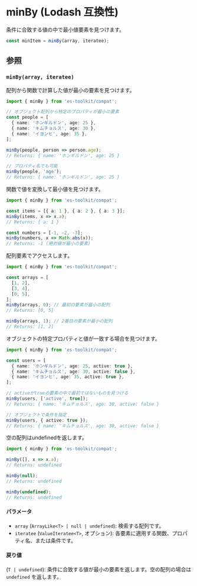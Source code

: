 # minBy (Lodash 互換性)

条件に合致する値の中で最小値要素を見つけます。

```typescript
const minItem = minBy(array, iteratee);
```

## 参照

### `minBy(array, iteratee)`

配列から関数で計算した値が最小の要素を見つけます。

```typescript
import { minBy } from 'es-toolkit/compat';

// オブジェクト配列から特定のプロパティが最小の要素
const people = [
  { name: 'ホンギルドン', age: 25 },
  { name: 'キムチョルス', age: 30 },
  { name: 'イヨンヒ', age: 35 },
];

minBy(people, person => person.age);
// Returns: { name: 'ホンギルドン', age: 25 }

// プロパティ名でも可能
minBy(people, 'age');
// Returns: { name: 'ホンギルドン', age: 25 }
```

関数で値を変換して最小値を見つけます。

```typescript
import { minBy } from 'es-toolkit/compat';

const items = [{ a: 1 }, { a: 2 }, { a: 3 }];
minBy(items, x => x.a);
// Returns: { a: 1 }

const numbers = [-1, -2, -3];
minBy(numbers, x => Math.abs(x));
// Returns: -1 (絶対値が最小の要素)
```

配列要素でアクセスします。

```typescript
import { minBy } from 'es-toolkit/compat';

const arrays = [
  [1, 2],
  [3, 4],
  [0, 5],
];
minBy(arrays, 0); // 最初の要素が最小の配列
// Returns: [0, 5]

minBy(arrays, 1); // 2番目の要素が最小の配列
// Returns: [1, 2]
```

オブジェクトの特定プロパティと値が一致する場合を見つけます。

```typescript
import { minBy } from 'es-toolkit/compat';

const users = [
  { name: 'ホンギルドン', age: 25, active: true },
  { name: 'キムチョルス', age: 30, active: false },
  { name: 'イヨンヒ', age: 35, active: true },
];

// activeがtrueの要素の中で最初ではないものを見つける
minBy(users, ['active', true]);
// Returns: { name: 'キムチョルス', age: 30, active: false }

// オブジェクトで条件を指定
minBy(users, { active: true });
// Returns: { name: 'キムチョルス', age: 30, active: false }
```

空の配列はundefinedを返します。

```typescript
import { minBy } from 'es-toolkit/compat';

minBy([], x => x.a);
// Returns: undefined

minBy(null);
// Returns: undefined

minBy(undefined);
// Returns: undefined
```

#### パラメータ

- `array` (`ArrayLike<T> | null | undefined`): 検索する配列です。
- `iteratee` (`ValueIteratee<T>`, オプション): 各要素に適用する関数、プロパティ名、または条件です。

#### 戻り値

(`T | undefined`): 条件に合致する値が最小の要素を返します。空の配列の場合は `undefined` を返します。
